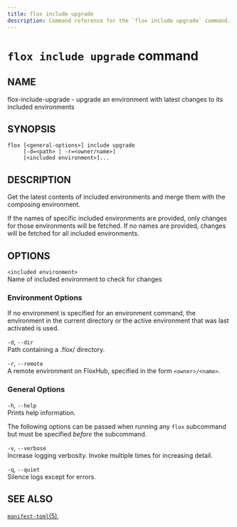 ```yaml
---
title: flox include upgrade
description: Command reference for the `flox include upgrade` command.
---
```


# `flox include upgrade` command

## NAME

flox-include-upgrade - upgrade an environment with latest changes to its
included environments

## SYNOPSIS

    flox [<general-options>] include upgrade
         [-d=<path> | -r=<owner/name>]
         [<included environment>]...

## DESCRIPTION

Get the latest contents of included environments and merge them with the
composing environment.

If the names of specific included environments are provided, only
changes for those environments will be fetched. If no names are
provided, changes will be fetched for all included environments.

## OPTIONS

`<included environment>`  
Name of included environment to check for changes

### Environment Options

If no environment is specified for an environment command, the
environment in the current directory or the active environment that was
last activated is used.

`-d`, `--dir`  
Path containing a .flox/ directory.

`-r`, `--remote`  
A remote environment on FloxHub, specified in the form `<owner>/<name>`.

### General Options

`-h`, `--help`  
Prints help information.

The following options can be passed when running any `flox` subcommand
but must be specified *before* the subcommand.

`-v`, `--verbose`  
Increase logging verbosity. Invoke multiple times for increasing detail.

`-q`, `--quiet`  
Silence logs except for errors.

## SEE ALSO

[`manifest-toml`(5)](./manifest.toml.md),
